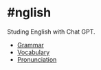 # #nglish
Studing English with Chat GPT.

+ [Grammar](grammar/grammar.md)
+ [Vocabulary](vocabulary/vocabulary.md)
+ [Pronunciation](pronunciation/pronunciation.md)
